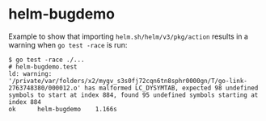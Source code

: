 # helm-bugdemo

Example to show that importing `helm.sh/helm/v3/pkg/action` results in a warning when `go test -race` is run:

```
$ go test -race ./...
# helm-bugdemo.test
ld: warning: '/private/var/folders/x2/mygv_s3s0fj72cqn6tn8sphr0000gn/T/go-link-2763748380/000012.o' has malformed LC_DYSYMTAB, expected 98 undefined symbols to start at index 884, found 95 undefined symbols starting at index 884
ok  	helm-bugdemo	1.166s
```
